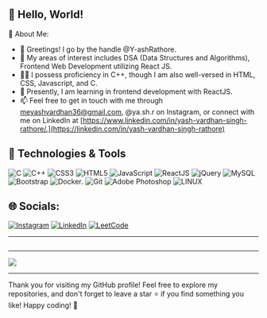 ## 👋 Hello, World!

💫 About Me:
- 👋 Greetings! I go by the handle @Y-ashRathore.
- 👀 My areas of interest includes DSA (Data Structures and Algorithms), Frontend Web Development utilizing React JS.
- 🧑‍💻 I possess proficiency in C++, though I am also well-versed in HTML, CSS, Javascript, and C.
- 🌱 Presently, I am learning in frontend development with ReactJS.
- 📫 Feel free to get in touch with me through meyashvardhan36@gmail.com, @ya.sh.r on Instagram, or connect with me on LinkedIn at [https://www.linkedin.com/in/yash-vardhan-singh-rathore/.](https://linkedin.com/in/yash-vardhan-singh-rathore)

## 🔧 Technologies & Tools

![C](https://img.shields.io/badge/c-%2300599C.svg?style=for-the-badge&logo=c&logoColor=white) ![C++](https://img.shields.io/badge/c++-%2300599C.svg?style=for-the-badge&logo=c%2B%2B&logoColor=white) ![CSS3](https://img.shields.io/badge/css3-%231572B6.svg?style=for-the-badge&logo=css3&logoColor=white) ![HTML5](https://img.shields.io/badge/html5-%23E34F26.svg?style=for-the-badge&logo=html5&logoColor=white) ![JavaScript](https://img.shields.io/badge/javascript-%23323330.svg?style=for-the-badge&logo=javascript&logoColor=%23F7DF1E) ![ReactJS](https://img.shields.io/badge/-ReactJS-61DAFB?style=for-the-badge&logo=react&logoColor=white) ![jQuery](https://img.shields.io/badge/jQuery-3.6.0-blue.svg?style=for-the-badge&logo=c&logoColor=white) ![MySQL](https://img.shields.io/badge/mysql-%2300f.svg?style=for-the-badge&logo=mysql&logoColor=white) ![Bootstrap](https://img.shields.io/badge/Bootstrap-5.3.0-7952B3?style=for-the-badge&logo=c&logoColor=white) ![Docker](https://img.shields.io/badge/docker-%230db7ed.svg?style=for-the-badge&logo=docker&logoColor=white). ![Git](https://img.shields.io/badge/git-%23F05033.svg?style=for-the-badge&logo=git&logoColor=white)
![Adobe Photoshop](https://img.shields.io/badge/adobephotoshop-%2331A8FF.svg?style=for-the-badge&logo=adobephotoshop&logoColor=white) ![LINUX](https://img.shields.io/badge/Linux-FCC624?style=for-the-badge&logo=linux&logoColor=black) 

## 🌐 Socials:
[![Instagram](https://img.shields.io/badge/Instagram-%23E4405F.svg?style=for-the-badge&logo=Instagram&logoColor=white)](https://instagram.com/ya.sh.r) [![LinkedIn](https://img.shields.io/badge/linkedin-%230077B5.svg?style=for-the-badge&logo=linkedin&logoColor=white)](https://linkedin.com/in/yash-vardhan-singh-rathore) [![LeetCode](https://img.shields.io/badge/LeetCode-000000?style=for-the-badge&logo=LeetCode&logoColor=#d16c06)](https://leetcode.com/yrathore/)

---
<img class="m-2 select-none pointer-events-none" draggable="false" id="langs" src="https://github-readme-stats-sigma-five.vercel.app/api/top-langs/?username=Y-ashRathore&amp;theme=dark&amp;hide_border=false&amp;include_all_commits=false&amp;count_private=false&amp;layout=compact" alt="">


---

[![](https://visitcount.itsvg.in/api?id=Y-ashRathpre&icon=0&color=0)](https://visitcount.itsvg.in)

---
Thank you for visiting my GitHub profile! Feel free to explore my repositories, and don't forget to leave a star ⭐️ if you find something you like! Happy coding! 🚀
